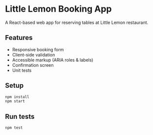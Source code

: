 # Little Lemon Booking App
A React-based web app for reserving tables at Little Lemon restaurant.

## Features
- Responsive booking form
- Client-side validation
- Accessible markup (ARIA roles & labels)
- Confirmation screen
- Unit tests

## Setup
```bash
npm install
npm start
```

## Run tests
```bash
npm test
```
